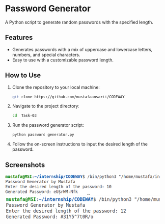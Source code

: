 # Password Generator

A Python script to generate random passwords with the specified length.

## Features

- Generates passwords with a mix of uppercase and lowercase letters, numbers, and special characters.
- Easy to use with a customizable password length.

## How to Use

1. Clone the repository to your local machine:

    ```bash
    git clone https://github.com/mustafaansarii/CODEWAY
    ```

2. Navigate to the project directory:

    ```bash
    cd  Task-03
    ```

3. Run the password generator script:

    ```bash
    python password generator.py
    ```

4. Follow the on-screen instructions to input the desired length of the password.

## Screenshots

![Input Example](assets/pass2.png)
![Input Example](assets/pass1.png)


